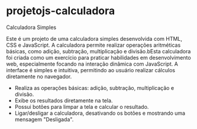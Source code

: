 # projetojs-calculadora
 Calculadora Simples

Este é um projeto de uma calculadora simples desenvolvida com HTML, CSS e JavaScript. A calculadora permite realizar operações aritméticas básicas, como adição, subtração, multiplicação e divisão.bEsta calculadora foi criada como um exercício para praticar habilidades em desenvolvimento web, especialmente focando na interação dinâmica com JavaScript. A interface é simples e intuitiva, permitindo ao usuário realizar cálculos diretamente no navegador.

- Realiza as operações básicas: adição, subtração, multiplicação e divisão.
- Exibe os resultados diretamente na tela.
- Possui botões para limpar a tela e calcular o resultado.
- Ligar/desligar a calculadora, desativando os botões e mostrando uma mensagem "Desligada".
